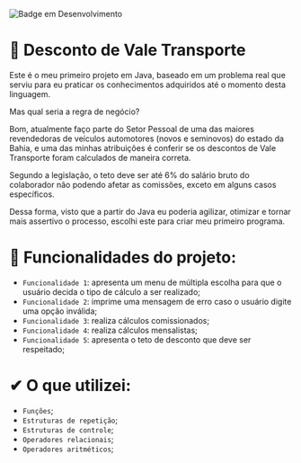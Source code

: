 ![Badge em Desenvolvimento](http://img.shields.io/static/v1?label=STATUS&message=EM%20DESENVOLVIMENTO&color=GREEN&style=for-the-badge)

# 🚌 Desconto de Vale Transporte
Este é o meu primeiro projeto em Java, baseado em um problema real que serviu para eu praticar os conhecimentos adquiridos até o momento desta linguagem.

Mas qual seria a regra de negócio?

Bom, atualmente faço parte do Setor Pessoal de uma das maiores revendedoras de veículos automotores (novos e seminovos) do estado da Bahia, e uma das minhas atribuições é conferir se os descontos de Vale Transporte foram calculados de maneira correta.

Segundo a legislação, o teto deve ser até 6% do salário bruto do colaborador não podendo afetar as comissões, exceto em alguns casos específicos.

Dessa forma, visto que a partir do Java eu poderia agilizar, otimizar e tornar mais assertivo o processo, escolhi este para criar meu primeiro programa.

# :hammer: Funcionalidades do projeto:

- `Funcionalidade 1`: apresenta um menu de múltipla escolha para que o usuário decida o tipo de cálculo a ser realizado;
- `Funcionalidade 2`: imprime uma mensagem de erro caso o usuário digite uma opção inválida;
- `Funcionalidade 3`: realiza cálculos comissionados;
- `Funcionalidade 4`: realiza cálculos mensalistas;
- `Funcionalidade 5`: apresenta o teto de desconto que deve ser respeitado;

# ✔ O que utilizei:

- `Funções`;
- `Estruturas de repetição`;
- `Estruturas de controle`;
- `Operadores relacionais`;
- `Operadores aritméticos`;
